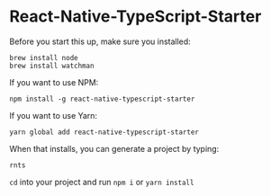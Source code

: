 # React-Native-TypeScript-Starter

Before you start this up, make sure you installed:

```
brew install node
brew install watchman
```

If you want to use NPM:

```
npm install -g react-native-typescript-starter
```

If you want to use Yarn:

```
yarn global add react-native-typescript-starter
```

When that installs, you can generate a project by typing:

```
rnts
```

`cd` into your project and run `npm i` or `yarn install`
